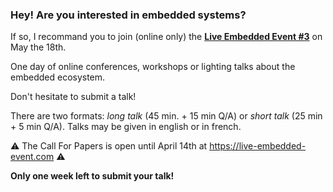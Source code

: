 ### Hey! Are you interested in embedded systems?

If so, I recommand you to join (online only) the [**Live Embedded Event #3**](https://live-embedded-event.com) on May the 18th.

One day of online conferences, workshops or lighting talks about the embedded ecosystem.

Don't hesitate to submit a talk!

There are two formats: *long talk* (45 min. + 15 min Q/A) or *short talk* (25 min + 5 min Q/A).
Talks may be given in english or in french.

⚠️ The Call For Papers is open until April 14th at <https://live-embedded-event.com> ⚠️

**Only one week left to submit your talk!**

<!--
**cpb-/cpb-** is a ✨ _special_ ✨ repository because its `README.md` (this file) appears on your GitHub profile.

Here are some ideas to get you started:

- 🔭 I’m currently working on ...
- 🌱 I’m currently learning ...
- 👯 I’m looking to collaborate on ...
- 🤔 I’m looking for help with ...
- 💬 Ask me about ...
- 📫 How to reach me: ...
- 😄 Pronouns: ...
- ⚡ Fun fact: ...
-->
